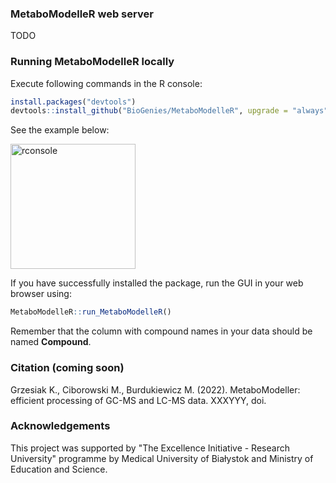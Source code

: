 ### MetaboModelleR web server

TODO

### Running MetaboModelleR locally

Execute following commands in the R console:

``` r
install.packages("devtools")
devtools::install_github("BioGenies/MetaboModelleR", upgrade = "always", dependencies = TRUE)
```

See the example below: 

<img src="https://raw.githubusercontent.com/michbur/easyR/main/inst/additional-figures/r-console.png" alt="rconsole" style="height: 200px;"/>

If you have successfully installed the package, run the GUI in your web browser using:

``` r
MetaboModelleR::run_MetaboModelleR()
```

Remember that the column with compound names in your data should be named **Compound**.

### Citation (coming soon)

Grzesiak K., Ciborowski M., Burdukiewicz M. (2022). MetaboModeller: efficient processing of GC-MS and LC-MS data. XXXYYY, doi.

### Acknowledgements

This project was supported by "The Excellence Initiative - Research University" programme by Medical University of Białystok and Ministry of Education and Science.

